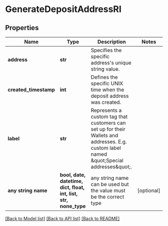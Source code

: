 # GenerateDepositAddressRI


## Properties
Name | Type | Description | Notes
------------ | ------------- | ------------- | -------------
**address** | **str** | Specifies the specific address&#39;s unique string value. | 
**created_timestamp** | **int** | Defines the specific UNIX time when the deposit address was created. | 
**label** | **str** | Represents a custom tag that customers can set up for their Wallets and addresses. E.g. custom label named \&quot;Special addresses\&quot;. | 
**any string name** | **bool, date, datetime, dict, float, int, list, str, none_type** | any string name can be used but the value must be the correct type | [optional]

[[Back to Model list]](../README.md#documentation-for-models) [[Back to API list]](../README.md#documentation-for-api-endpoints) [[Back to README]](../README.md)


